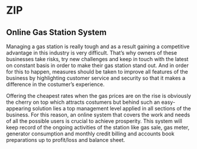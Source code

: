 # ZIP

## Online Gas Station System

Managing a gas station is really tough and as a result gaining a competitive advantage in this industry is very difficult. That’s why owners of these businesses take risks, try new challenges and keep in touch with the latest on constant basis in order to make their gas station stand out. And in order for this to happen, measures should be taken to improve all features of the business by highlighting customer service and security so that it makes a difference in the costumer’s experience. 

Offering the cheapest rates when the gas prices are on the rise is obviously the cherry on top which attracts costumers but behind such an easy-appearing solution lies a top management level applied in all sections of the business. For this reason, an online system that covers the work and needs of all the possible users is crucial to achieve prosperity. This system will keep record of the ongoing activities of the station like gas sale, gas meter, generator consumption and monthly credit billing and accounts book preparations up to profit/loss and balance sheet.
